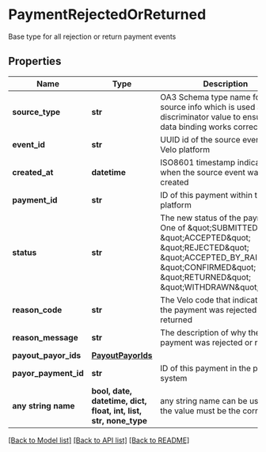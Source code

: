 # PaymentRejectedOrReturned

Base type for all rejection or return payment events

## Properties
Name | Type | Description | Notes
------------ | ------------- | ------------- | -------------
**source_type** | **str** | OA3 Schema type name for the source info which is used as the discriminator value to ensure that data binding works correctly | 
**event_id** | **str** | UUID id of the source event in the Velo platform | 
**created_at** | **datetime** | ISO8601 timestamp indicating when the source event was created | 
**payment_id** | **str** | ID of this payment within the Velo platform | 
**status** | **str** | The new status of the payment. One of \&quot;SUBMITTED\&quot; \&quot;ACCEPTED\&quot; \&quot;REJECTED\&quot; \&quot;ACCEPTED_BY_RAILS\&quot; \&quot;CONFIRMED\&quot; \&quot;RETURNED\&quot; \&quot;WITHDRAWN\&quot; | 
**reason_code** | **str** | The Velo code that indicates why the payment was rejected or returned | 
**reason_message** | **str** | The description of why the payment was rejected or returned | 
**payout_payor_ids** | [**PayoutPayorIds**](PayoutPayorIds.md) |  | [optional] 
**payor_payment_id** | **str** | ID of this payment in the payors system | [optional] 
**any string name** | **bool, date, datetime, dict, float, int, list, str, none_type** | any string name can be used but the value must be the correct type | [optional]

[[Back to Model list]](../README.md#documentation-for-models) [[Back to API list]](../README.md#documentation-for-api-endpoints) [[Back to README]](../README.md)


